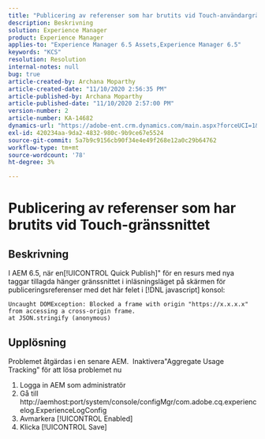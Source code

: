 ```yaml
---
title: "Publicering av referenser som har brutits vid Touch-användargränssnittet"
description: Beskrivning
solution: Experience Manager
product: Experience Manager
applies-to: "Experience Manager 6.5 Assets,Experience Manager 6.5"
keywords: "KCS"
resolution: Resolution
internal-notes: null
bug: true
article-created-by: Archana Moparthy
article-created-date: "11/10/2020 2:56:35 PM"
article-published-by: Archana Moparthy
article-published-date: "11/10/2020 2:57:00 PM"
version-number: 2
article-number: KA-14682
dynamics-url: "https://adobe-ent.crm.dynamics.com/main.aspx?forceUCI=1&pagetype=entityrecord&etn=knowledgearticle&id=a2eb8aeb-6423-eb11-a813-00224809820c"
exl-id: 420234aa-9da2-4832-980c-9b9ce67e5524
source-git-commit: 5a7b9c9156cb90f34e4e49f268e12a0c29b64762
workflow-type: tm+mt
source-wordcount: '78'
ht-degree: 3%

---
```


# Publicering av referenser som har brutits vid Touch-gränssnittet

## Beskrivning

I AEM 6.5, när en[!UICONTROL Quick Publish]&quot; för en resurs med nya taggar tillagda hänger gränssnittet i inläsningsläget på skärmen för publiceringsreferenser med det här felet i [!DNL javascript] konsol:

```
Uncaught DOMException: Blocked a frame with origin "https://x.x.x.x" from accessing a cross-origin frame.
at JSON.stringify (anonymous)
```


## Upplösning

Problemet åtgärdas i en senare AEM.  Inaktivera&quot;Aggregate Usage Tracking&quot; för att lösa problemet nu

1. Logga in AEM som administratör
2. Gå till http://aemhost:port/system/console/configMgr/com.adobe.cq.experiencelog.ExperienceLogConfig
3. Avmarkera [!UICONTROL Enabled]
4. Klicka [!UICONTROL Save]
